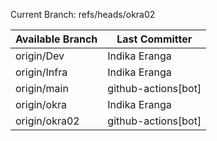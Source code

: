 Current Branch: refs/heads/okra02

| Available Branch | Last Committer |
|------------------|----------------|
| origin/Dev | Indika Eranga |
| origin/Infra | Indika Eranga |
| origin/main | github-actions[bot] |
| origin/okra | Indika Eranga |
| origin/okra02 | github-actions[bot] |
